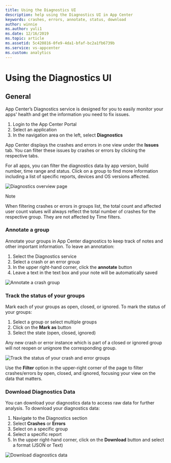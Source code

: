 ```yaml
---
title: Using the Diagnostics UI
description: help using the Diagnostics UI in App Center
keywords: crashes, errors, annotate, status, download
author: winnie
ms.author: yuli1
ms.date: 12/16/2019
ms.topic: article
ms.assetid: 5c420816-0fe9-4da1-bfaf-bc2a1fb6739b
ms.service: vs-appcenter
ms.custom: analytics 
---
```


# Using the Diagnostics UI

## General

App Center’s Diagnostics service is designed for you to easily monitor your apps' health and get the information you need to fix issues. 

1. Login to the App Center Portal
2. Select an application
3. In the navigation area on the left, select **Diagnostics**

App Center displays the crashes and errors in one view under the **Issues** tab. You can filter these issues by crashes or errors by clicking the respective tabs. 

For all apps, you can filter the diagnostics data by app version, build number, time range and status. Click on a group to find more information including a list of specific reports, devices and OS versions affected.

![Diagnostics overview page](~/diagnostics/images/diagnostics-overview.png)

> [!NOTE]
> When filtering crashes or errors in groups list, the total count and affected user count values will always reflect the total number of crashes for the respective group. They are not affected by Time filters.

### Annotate a group

Annotate your groups in App Center diagnostics to keep track of notes and other important information. To leave an annotation:

1. Select the Diagnostics service
2. Select a crash or an error group
3. In the upper right-hand corner, click the **annotate** button
4. Leave a text in the text box and your note will be automatically saved

![Annotate a crash group](~/diagnostics/images/new-annotate.png)

### Track the status of your groups

Mark each of your groups as open, closed, or ignored. To mark the status of your groups:

1. Select a group or select multiple groups
2. Click on the **Mark as** button  
3. Select the state (open, closed, ignored)

Any new crash or error instance which is part of a closed or ignored group will not reopen or unignore the corresponding group.

![Track the status of your crash and error groups](~/diagnostics/images/track-status.png)

Use the **Filter** option in the upper-right corner of the page to filter crashes/errors by open, closed, and ignored, focusing your view on the data that matters.

### Download Diagnostics Data

You can download your diagnostics data to access raw data for further analysis. To download your diagnostics data:  

1. Navigate to the Diagnostics section
2. Select **Crashes** or **Errors**
3. Select on a specific group
4. Select a specific report
5. In the upper right-hand corner, click on the **Download** button and select a format (JSON or Text)

![Download diagnostics data](~/diagnostics/images/new-download.png)
